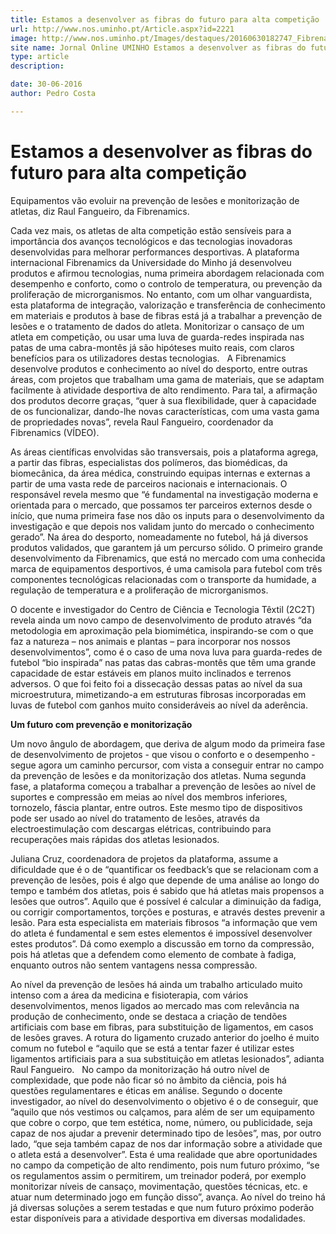 ```yaml
---
title: Estamos a desenvolver as fibras do futuro para alta competição
url: http://www.nos.uminho.pt/Article.aspx?id=2221
image: http://www.nos.uminho.pt/Images/destaques/20160630182747_Fibrenamics7.jpg
site name: Jornal Online UMINHO Estamos a desenvolver as fibras do futuro para alta competição
type: article
description: 

date: 30-06-2016
author: Pedro Costa

---
```

# Estamos a desenvolver as fibras do futuro para alta competição


  

Equipamentos vão evoluir na prevenção de lesões e monitorização de atletas, diz Raul Fangueiro, da Fibrenamics.

Cada vez mais, os atletas de alta competição estão sensíveis para a importância dos avanços tecnológicos e das tecnologias inovadoras desenvolvidas para melhorar performances desportivas. A plataforma internacional Fibrenamics da Universidade do Minho já desenvolveu produtos e afirmou tecnologias, numa primeira abordagem relacionada com desempenho e conforto, como o controlo de temperatura, ou prevenção da proliferação de microrganismos. No entanto, com um olhar vanguardista, esta plataforma de integração, valorização e transferência de conhecimento em materiais e produtos à base de fibras está já a trabalhar a prevenção de lesões e o tratamento de dados do atleta. Monitorizar o cansaço de um atleta em competição, ou usar uma luva de guarda-redes inspirada nas patas de uma cabra-montês já são hipóteses muito reais, com claros benefícios para os utilizadores destas tecnologias.
 
A Fibrenamics desenvolve produtos e conhecimento ao nível do desporto, entre outras áreas, com projetos que trabalham uma gama de materiais, que se adaptam facilmente à atividade desportiva de alto rendimento. Para tal, a afirmação dos produtos decorre graças, “quer à sua flexibilidade, quer à capacidade de os funcionalizar, dando-lhe novas características, com uma vasta gama de propriedades novas”, revela Raul Fangueiro, coordenador da Fibrenamics (VÍDEO).

As áreas científicas envolvidas são transversais, pois a plataforma agrega, a partir das fibras, especialistas dos polímeros, das biomédicas, da biomecânica, da área médica, construindo equipas internas e externas a partir de uma vasta rede de parceiros nacionais e internacionais. O responsável revela mesmo que “é fundamental na investigação moderna e orientada para o mercado, que possamos ter parceiros externos desde o início, que numa primeira fase nos dão os inputs para o desenvolvimento da investigação e que depois nos validam junto do mercado o conhecimento gerado”. Na área do desporto, nomeadamente no futebol, há já diversos produtos validados, que garantem já um percurso sólido. O primeiro grande desenvolvimento da Fibrenamics, que está no mercado com uma conhecida marca de equipamentos desportivos, é uma camisola para futebol com três componentes tecnológicas relacionadas com o transporte da humidade, a regulação de temperatura e a proliferação de microrganismos.

O docente e investigador do Centro de Ciência e Tecnologia Têxtil (2C2T) revela ainda um novo campo de desenvolvimento de produto através “da metodologia em aproximação pela biomimética, inspirando-se com o que faz a natureza – nos animais e plantas – para incorporar nos nossos desenvolvimentos”, como é o caso de uma nova luva para guarda-redes de futebol “bio inspirada” nas patas das cabras-montês que têm uma grande capacidade de estar estáveis em planos muito inclinados e terrenos adversos. O que foi feito foi a dissecação dessas patas ao nível da sua microestrutura, mimetizando-a em estruturas fibrosas incorporadas em luvas de futebol com ganhos muito consideráveis ao nível da aderência.
 

**Um futuro com prevenção e monitorização** 

Um novo ângulo de abordagem, que deriva de algum modo da primeira fase de desenvolvimento de projetos - que visou o conforto e o desempenho - segue agora um caminho percursor, com vista a conseguir entrar no campo da prevenção de lesões e da monitorização dos atletas. Numa segunda fase, a plataforma começou a trabalhar a prevenção de lesões ao nível de suportes e compressão em meias ao nível dos membros inferiores, tornozelo, fáscia plantar, entre outros. Este mesmo tipo de dispositivos pode ser usado ao nível do tratamento de lesões, através da electroestimulação com descargas elétricas, contribuindo para recuperações mais rápidas dos atletas lesionados.

Juliana Cruz, coordenadora de projetos da plataforma, assume a dificuldade que é o de “quantificar os feedback’s que se relacionam com a prevenção de lesões, pois é algo que depende de uma análise ao longo do tempo e também dos atletas, pois é sabido que há atletas mais propensos a lesões que outros”. Aquilo que é possível é calcular a diminuição da fadiga, ou corrigir comportamentos, torções e posturas, e através destes prevenir a lesão. Para esta especialista em materiais fibrosos “a informação que vem do atleta é fundamental e sem estes elementos é impossível desenvolver estes produtos”. Dá como exemplo a discussão em torno da compressão, pois há atletas que a defendem como elemento de combate à fadiga, enquanto outros não sentem vantagens nessa compressão.

Ao nível da prevenção de lesões há ainda um trabalho articulado muito intenso com a área da medicina e fisioterapia, com vários desenvolvimentos, menos ligados ao mercado mas com relevância na produção de conhecimento, onde se destaca a criação de tendões artificiais com base em fibras, para substituição de ligamentos, em casos de lesões graves. A rotura do ligamento cruzado anterior do joelho é muito comum no futebol e “aquilo que se está a tentar fazer é utilizar estes ligamentos artificiais para a sua substituição em atletas lesionados”, adianta Raul Fangueiro.
 
No campo da monitorização há outro nível de complexidade, que pode não ficar só no âmbito da ciência, pois há questões regulamentares e éticas em análise. Segundo o docente investigador, ao nível do desenvolvimento o objetivo é o de conseguir, que ”aquilo que nós vestimos ou calçamos, para além de ser um equipamento que cobre o corpo, que tem estética, nome, número, ou publicidade, seja capaz de nos ajudar a prevenir determinado tipo de lesões”, mas, por outro lado, “que seja também capaz de nos dar informação sobre a atividade que o atleta está a desenvolver”. Esta é uma realidade que abre oportunidades no campo da competição de alto rendimento, pois num futuro próximo, “se os regulamentos assim o permitirem, um treinador poderá, por exemplo monitorizar níveis de cansaço, movimentação, questões técnicas, etc. e atuar num determinado jogo em função disso”, avança. Ao nível do treino há já diversas soluções a serem testadas e que num futuro próximo poderão estar disponíveis para a atividade desportiva em diversas modalidades.

